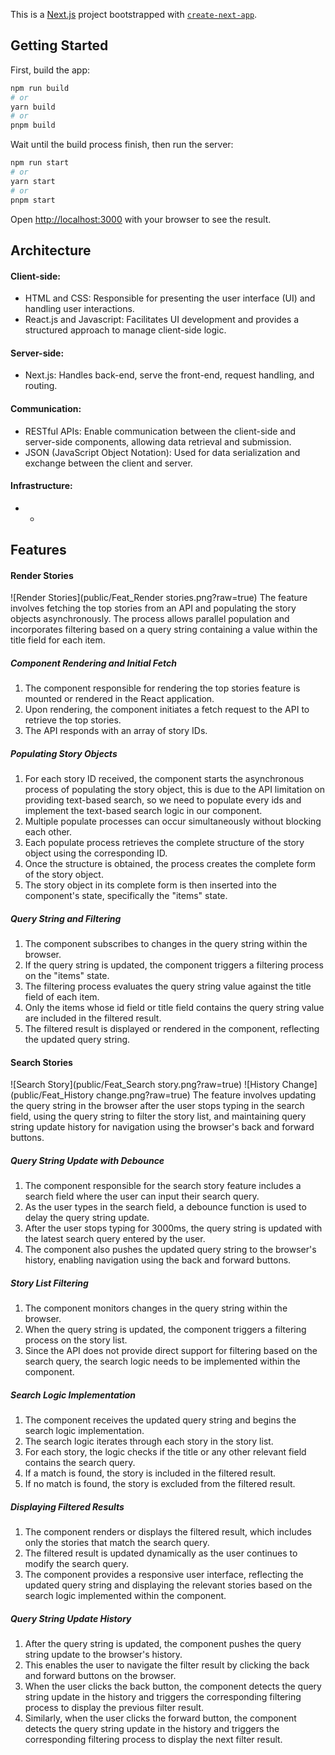 This is a [Next.js](https://nextjs.org/) project bootstrapped with [`create-next-app`](https://github.com/vercel/next.js/tree/canary/packages/create-next-app).

## Getting Started

First, build the app:

```bash
npm run build
# or
yarn build
# or
pnpm build
```

Wait until the build process finish, then run the server:

```bash
npm run start
# or
yarn start
# or
pnpm start
```

Open [http://localhost:3000](http://localhost:3000) with your browser to see the result.

## Architecture

#### Client-side:

- HTML and CSS: Responsible for presenting the user interface (UI) and handling user interactions.
- React.js and Javascript: Facilitates UI development and provides a structured approach to manage client-side logic.

#### Server-side:

- Next.js: Handles back-end, serve the front-end, request handling, and routing.

#### Communication:

- RESTful APIs: Enable communication between the client-side and server-side components, allowing data retrieval and submission.
- JSON (JavaScript Object Notation): Used for data serialization and exchange between the client and server.

#### Infrastructure:

- -

## Features

#### Render Stories

![Render Stories](public/Feat_Render stories.png?raw=true)
The feature involves fetching the top stories from an API and populating the story objects asynchronously. The process allows parallel population and incorporates filtering based on a query string containing a value within the title field for each item.

##### Component Rendering and Initial Fetch

1. The component responsible for rendering the top stories feature is mounted or rendered in the React application.
2. Upon rendering, the component initiates a fetch request to the API to retrieve the top stories.
3. The API responds with an array of story IDs.

##### Populating Story Objects

1. For each story ID received, the component starts the asynchronous process of populating the story object, this is due to the API limitation on providing text-based search, so we need to populate every ids and implement the text-based search logic in our component.
2. Multiple populate processes can occur simultaneously without blocking each other.
3. Each populate process retrieves the complete structure of the story object using the corresponding ID.
4. Once the structure is obtained, the process creates the complete form of the story object.
5. The story object in its complete form is then inserted into the component's state, specifically the "items" state.

##### Query String and Filtering

1. The component subscribes to changes in the query string within the browser.
2. If the query string is updated, the component triggers a filtering process on the "items" state.
3. The filtering process evaluates the query string value against the title field of each item.
4. Only the items whose id field or title field contains the query string value are included in the filtered result.
5. The filtered result is displayed or rendered in the component, reflecting the updated query string.

#### Search Stories

![Search Story](public/Feat_Search story.png?raw=true)
![History Change](public/Feat_History change.png?raw=true)
The feature involves updating the query string in the browser after the user stops typing in the search field, using the query string to filter the story list, and maintaining query string update history for navigation using the browser's back and forward buttons.

##### Query String Update with Debounce

1. The component responsible for the search story feature includes a search field where the user can input their search query.
2. As the user types in the search field, a debounce function is used to delay the query string update.
3. After the user stops typing for 3000ms, the query string is updated with the latest search query entered by the user.
4. The component also pushes the updated query string to the browser's history, enabling navigation using the back and forward buttons.

##### Story List Filtering

1. The component monitors changes in the query string within the browser.
2. When the query string is updated, the component triggers a filtering process on the story list.
3. Since the API does not provide direct support for filtering based on the search query, the search logic needs to be implemented within the component.

##### Search Logic Implementation

1. The component receives the updated query string and begins the search logic implementation.
2. The search logic iterates through each story in the story list.
3. For each story, the logic checks if the title or any other relevant field contains the search query.
4. If a match is found, the story is included in the filtered result.
5. If no match is found, the story is excluded from the filtered result.

##### Displaying Filtered Results

1. The component renders or displays the filtered result, which includes only the stories that match the search query.
2. The filtered result is updated dynamically as the user continues to modify the search query.
3. The component provides a responsive user interface, reflecting the updated query string and displaying the relevant stories based on the search logic implemented within the component.

##### Query String Update History

1. After the query string is updated, the component pushes the query string update to the browser's history.
2. This enables the user to navigate the filter result by clicking the back and forward buttons on the browser.
3. When the user clicks the back button, the component detects the query string update in the history and triggers the corresponding filtering process to display the previous filter result.
4. Similarly, when the user clicks the forward button, the component detects the query string update in the history and triggers the corresponding filtering process to display the next filter result.
